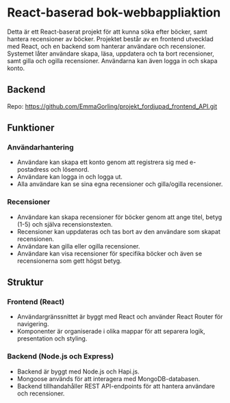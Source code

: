 # React-baserad bok-webbappliaktion

Detta är ett React-baserat projekt för att kunna söka efter böcker, samt hantera recensioner av böcker. Projektet består av en frontend utvecklad med React, och en backend som hanterar användare och recensioner. Systemet låter användare skapa, läsa, uppdatera och ta bort recensioner, samt gilla och ogilla recensioner. Användarna kan även logga in och skapa konto.

## Backend
Repo: https://github.com/EmmaGorling/projekt_fordjupad_frontend_API.git


## Funktioner

### Användarhantering
- Användare kan skapa ett konto genom att registrera sig med e-postadress och lösenord.
- Användare kan logga in och logga ut.
- Alla användare kan se sina egna recensioner och gilla/ogilla recensioner.

### Recensioner
- Användare kan skapa recensioner för böcker genom att ange titel, betyg (1-5) och själva recensionstexten.
- Recensioner kan uppdateras och tas bort av den användare som skapat recensionen.
- Användare kan gilla eller ogilla recensioner.
- Användare kan visa recensioner för specifika böcker och även se recensionerna som gett högst betyg.

## Struktur

### Frontend (React)
- Användargränssnittet är byggt med React och använder React Router för navigering.
- Komponenter är organiserade i olika mappar för att separera logik, presentation och styling.

### Backend (Node.js och Express)
- Backend är byggt med Node.js och Hapi.js.
- Mongoose används för att interagera med MongoDB-databasen.
- Backend tillhandahåller REST API-endpoints för att hantera användare och recensioner.

 
